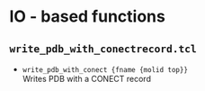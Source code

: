 # IO - based functions

## `write_pdb_with_conectrecord.tcl`
* `write_pdb_with_conect {fname {molid top}}` <br>
    Writes PDB with a CONECT record
    